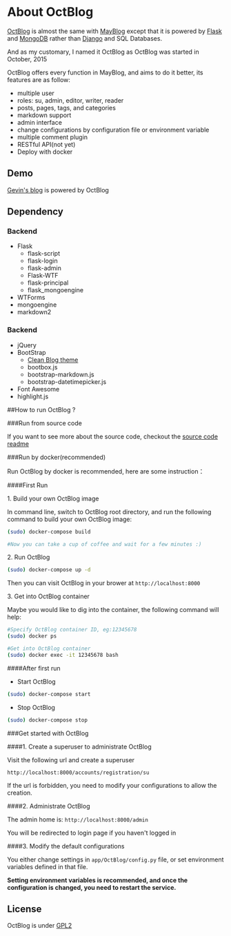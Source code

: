 # About OctBlog

[OctBlog](https://github.com/flyhigher139/OctBlog) is almost the same with [MayBlog](https://github.com/flyhigher139/MayBlog) except that it is powered by [Flask](http://flask.pocoo.org/) and [MongoDB](https://www.mongodb.org/) rather than [Django](https://www.djangoproject.com/) and SQL Databases.

And as my customary, I named it OctBlog as OctBlog was started in October, 2015

OctBlog offers every function in MayBlog, and aims to do it better, its features are as follow:

- multiple user
- roles: su, admin, editor, writer, reader
- posts, pages, tags, and categories
- markdown support
- admin interface
- change configurations by configuration file or environment variable
- multiple comment plugin
- RESTful API(not yet)
- Deploy with docker

## Demo

[Gevin's blog](http://gevin-oct-blog.daoapp.io/) is powered by OctBlog

## Dependency

### Backend

- Flask
    - flask-script
    - flask-login
    - flask-admin
    - Flask-WTF
    - flask-principal
    - flask_mongoengine
- WTForms
- mongoengine
- markdown2

### Backend

- jQuery
- BootStrap
    - [Clean Blog theme](http://startbootstrap.com/template-overviews/clean-blog/)
    - bootbox.js
    - bootstrap-markdown.js
    - bootstrap-datetimepicker.js
- Font Awesome
- highlight.js

##How to run OctBlog ?

###Run from source code

If you want to see more about the source code, checkout the [source code readme](app)


###Run by docker(recommended)

Run OctBlog by docker is recommended, here are some instruction：

####First Run

1\. Build your own OctBlog image

In command line, switch to OctBlog root directory, and run the following command to build your own OctBlog image:

```bash
(sudo) docker-compose build

#Now you can take a cup of coffee and wait for a few minutes :)
```

2\. Run OctBlog

```bash
(sudo) docker-compose up -d
```

Then you can visit OctBlog in your brower at `http://localhost:8000`

3\. Get into OctBlog container

Maybe you would like to dig into the container, the following command will help:

```bash
#Specify OctBlog container ID, eg:12345678
(sudo) docker ps

#Get into OctBlog container
(sudo) docker exec -it 12345678 bash

```

####After first run

- Start OctBlog

```bash
(sudo) docker-compose start
```

- Stop OctBlog

```bash
(sudo) docker-compose stop
```


###Get started with OctBlog

####1\. Create a superuser to administrate OctBlog

Visit the following url and create a superuser

`http://localhost:8000/accounts/registration/su`

If the url is forbidden, you need to modify your configurations to allow the creation.

####2\. Administrate OctBlog

The admin home is: `http://localhost:8000/admin`

You will be redirected to login page if you haven't logged in

####3\. Modify the default configurations

You either change settings in `app/OctBlog/config.py` file, or set environment variables defined in that file.

**Setting environment variables is recommended, and once the configuration is changed, you need to restart the service.**



## License

OctBlog is under [GPL2](https://github.com/flyhigher139/OctBlog/blob/dev/LICENSE)
